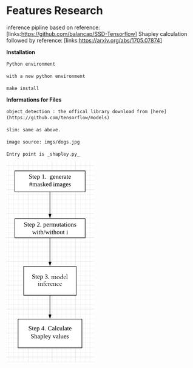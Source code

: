 # Features Research

inference pipline based on reference: [links:https://github.com/balancap/SSD-Tensorflow]
Shapley calculation followed by reference: [links:https://arxiv.org/abs/1705.07874]

**Installation**

    Python environment

    with a new python environment

    make install

**Informations for Files**

    object_detection : the offical library download from [here](https://github.com/tensorflow/models)

    slim: same as above.

    image source: imgs/dogs.jpg

    Entry point is _shapley.py_

<img src="readme_src/1.png">

